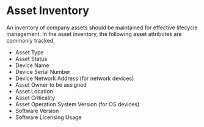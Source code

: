 # Asset Inventory

An inventory of company assets should be maintained for effective lifecycle management. In the asset inventory, the following asset attributes are commonly tracked,&#x20;

* Asset Type
* Asset Status
* Device Name
* Device Serial Number
* Device Network Address (for network devices)
* Asset Owner to be assigned
* Asset Location
* Asset Criticality
* Asset Operation System Version (for OS devices)
* Software Version
* Software Licensing Usage
